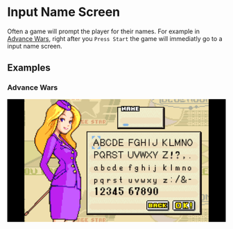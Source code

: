 # Input Name Screen

Often a game will prompt the player for their names. For example in [Advance Wars](./#undefined), right after you `Press Start` the game will immediatly go to a input name screen.

## Examples

### Advance Wars

![](<../../.gitbook/assets/image (4).png>)
